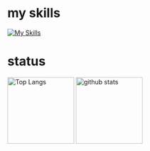 # my skills
[![My Skills](https://skillicons.dev/icons?i=r,mysql,python,github,aws,docker,vscode,excel,flutter&perline=15)](https://skillicons.dev)

# status
<p align="left"> 
  <img alt="Top Langs" height="150px" src="https://github-readme-stats.vercel.app/api/top-langs/?username=idsts2670&layout=compact&show_icons=true&theme=vue" />
  <img alt="github stats" height="150px" src="https://github-readme-stats.vercel.app/api?username=idsts2670&theme=vue&show_icons=ture" />
</p>
